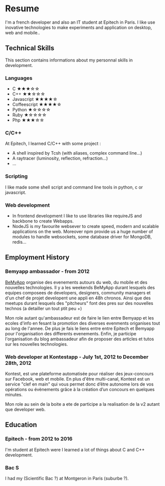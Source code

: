 Resume
======

I'm a french developer and also an IT student at Epitech in Paris. I like use inovative technologies to make experiments and application on desktop, web and mobile..

Technical Skills
----------------

This section contains informations about my personnal skills in development.

### Languages

- C             ★★★☆☆
- C++           ★★☆☆☆
- Javascript    ★★★★☆
- Coffeescript  ★★★★☆
- Python        ★☆☆☆☆
- Ruby          ★☆☆☆☆
- Php           ★★★☆☆

### C/C++

At Epitech, I learned C/C++ with some project :

- A shell inspired by Tcsh (with aliases, complex command line...)
- A raytracer (luminosity, reflection, refraction...)
- ...

### Scripting

I like made some shell script and command line tools in python, c or javascript.


### Web development

- In frontend development I like to use libraries like requireJS and backbone to create Webapps.
- NodeJS is my favourite websever to create speed, modern and scalable applications on the web. Moreover npm provide us a huge number of modules to handle websockets, some database driver for MongoDB, redis...

Employment History
------------------

### Bemyapp ambassador - from 2012

[BeMyApp](http://bemyapp.com) organise des evenements autours du web, du mobile et des nouvelles technologies.
Il y a les weekends BeMyApp durant lesquels des equipes composees de developers, designers, community managers et d'un chef de projet developent une appli en 48h chronos.
Ainsi que des meetups durant lesquels des "pitcheurs" font des pres sur des nouvelles technos (a detailler un tout ptit peu +)

Mon role autant qu'ambassadeur est de faire le lien entre Bemyapp et les ecoles d'info en fesant la promotion des diverses evenments origanises tout au long de l'annee.
De plus je fais le liens entre entre Epitech et Bemyapp pour l'organisation des differents evenements.
Enfin, je participe l'organisation du blog ambassadeur afin de proposer des articles et tutos sur les nouvelles technologies.

### Web developer at Kontestapp - July 1st, 2012 to December 28th, 2012

Kontest, est une plateforme automatisée pour réaliser des jeux-concours sur Facebook, web et mobile. En plus d'être multi-canal, Kontest est un service "clef en main" qui vous permet donc d’être autonome lors de vos opérations ou évènements grâce à la création d’un concours en quelques minutes.

Mon role au sein de la boite a ete de participe a la realisation de la v2 autant que developer web.

Education
---------

### Epitech - from 2012 to 2016

I'm student at Epitech were I learned a lot of things about C and C++ development.

### Bac S

I had my (Scientific Bac ?) at Montgeron in Paris (suburbe ?).